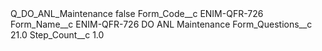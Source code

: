 <?xml version="1.0" encoding="UTF-8"?>
<CustomMetadata xmlns="http://soap.sforce.com/2006/04/metadata" xmlns:xsi="http://www.w3.org/2001/XMLSchema-instance" xmlns:xsd="http://www.w3.org/2001/XMLSchema">
    <label>Q_DO_ANL_Maintenance</label>
    <protected>false</protected>
    <values>
        <field>Form_Code__c</field>
        <value xsi:type="xsd:string">ENIM-QFR-726</value>
    </values>
    <values>
        <field>Form_Name__c</field>
        <value xsi:type="xsd:string">ENIM-QFR-726 DO ANL Maintenance</value>
    </values>
    <values>
        <field>Form_Questions__c</field>
        <value xsi:type="xsd:double">21.0</value>
    </values>
    <values>
        <field>Step_Count__c</field>
        <value xsi:type="xsd:double">1.0</value>
    </values>
</CustomMetadata>
